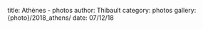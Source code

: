 title: Athènes - photos
author: Thibault
category: photos
gallery: {photo}/2018_athens/
date: 07/12/18

